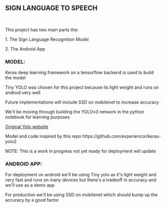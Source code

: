 <h2>SIGN LANGUAGE TO SPEECH</h2><br>
<p>This project has two main parts the:</p>
<p>1. The Sign Language Recognition Model </p>
<p>2. The Android App</p>

<h3>MODEL:</h3>
<p>Keras deep learning framework on a tensorflow backend is used to build the model

<p>Tiny YOLO was chosen for this project because its light weight and runs on android very well</p>
<p>Future implementations will include SSD on mobilenet to increase accuracy</p>

<p>We'll be moving through building the YOLOv3 network in the python notebook for learning purposes</p>
<p><a href="https://pjreddie.com/darknet/yolo/"> Original Yolo website</a></p>
<p>Model and code inspired by this repo https://github.com/experiencor/keras-yolo2</p>

NOTE: This is a work in progress not yet ready for deployment will update
<h3> ANDROID APP:</h3>
<p>For deployment on android we'll be using Tiny yolo as it's light weight and very fast and runs on many devices but there's a tradeoff in accuracy and we'll use as a demo app</p>
<p>For production we'll be using SSD on mobilenet which should bump up the accuracy by a good factor</p>
